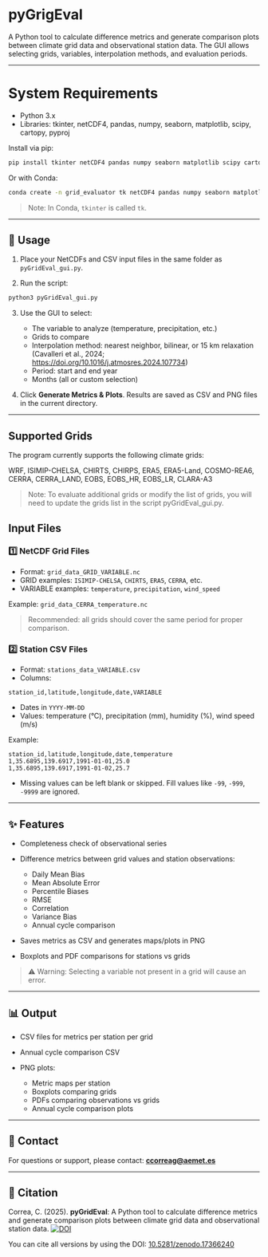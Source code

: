 # pyGrigEval

A Python tool to calculate difference metrics and generate comparison plots between climate grid data and observational station data.
The GUI allows selecting grids, variables, interpolation methods, and evaluation periods.

---

# System Requirements

- Python 3.x
- Libraries: tkinter, netCDF4, pandas, numpy, seaborn, matplotlib, scipy, cartopy, pyproj

Install via pip:

```bash
pip install tkinter netCDF4 pandas numpy seaborn matplotlib scipy cartopy pyproj
```

Or with Conda:

```bash
conda create -n grid_evaluator tk netCDF4 pandas numpy seaborn matplotlib scipy cartopy pyproj
```

> Note: In Conda, `tkinter` is called `tk`.

---

## 🚀 Usage

1. Place your NetCDFs and CSV input files in the same folder as `pyGridEval_gui.py`.

2. Run the script:

```bash
python3 pyGridEval_gui.py
```

3. Use the GUI to select:

   * The variable to analyze (temperature, precipitation, etc.)
   * Grids to compare
   * Interpolation method: nearest neighbor, bilinear, or 15 km relaxation (Cavalleri et al., 2024; https://doi.org/10.1016/j.atmosres.2024.107734) 
   * Period: start and end year
   * Months (all or custom selection)

4. Click **Generate Metrics & Plots**. Results are saved as CSV and PNG files in the current directory.

---

## Supported Grids

The program currently supports the following climate grids:

WRF, ISIMIP-CHELSA, CHIRTS, CHIRPS, ERA5, ERA5-Land, COSMO-REA6, CERRA, CERRA_LAND, EOBS, EOBS_HR, EOBS_LR, CLARA-A3

> Note: To evaluate additional grids or modify the list of grids, you will need to update the grids list in the script pyGridEval_gui.py.


## Input Files

### 1️⃣ NetCDF Grid Files

* Format: `grid_data_GRID_VARIABLE.nc`
* GRID examples: `ISIMIP-CHELSA`, `CHIRTS`, `ERA5`, `CERRA`, etc.
* VARIABLE examples: `temperature`, `precipitation`, `wind_speed`

Example: `grid_data_CERRA_temperature.nc`

> Recommended: all grids should cover the same period for proper comparison.

### 2️⃣ Station CSV Files

* Format: `stations_data_VARIABLE.csv`
* Columns:

```
station_id,latitude,longitude,date,VARIABLE
```

* Dates in `YYYY-MM-DD`
* Values: temperature (°C), precipitation (mm), humidity (%), wind speed (m/s)

Example:

```
station_id,latitude,longitude,date,temperature
1,35.6895,139.6917,1991-01-01,25.0
1,35.6895,139.6917,1991-01-02,25.7
```

* Missing values can be left blank or skipped. Fill values like `-99`, `-999`, `-9999` are ignored.

---

## ✨ Features

* Completeness check of observational series
* Difference metrics between grid values and station observations:

  * Daily Mean Bias
  * Mean Absolute Error
  * Percentile Biases
  * RMSE
  * Correlation
  * Variance Bias
  * Annual cycle comparison
* Saves metrics as CSV and generates maps/plots in PNG
* Boxplots and PDF comparisons for stations vs grids

> ⚠️ Warning: Selecting a variable not present in a grid will cause an error.

---

## 📊 Output

* CSV files for metrics per station per grid
* Annual cycle comparison CSV
* PNG plots:

  * Metric maps per station
  * Boxplots comparing grids
  * PDFs comparing observations vs grids
  * Annual cycle comparison plots

---

## 📩 Contact

For questions or support, please contact: **[ccorreag@aemet.es](mailto:ccorreag@aemet.es)**

---

## 📖 Citation

Correa, C. (2025). **pyGridEval**: A Python tool to calculate difference metrics and generate comparison plots between climate grid data and observational station data. [![DOI](https://zenodo.org/badge/DOI/10.5281/zenodo.17366241.svg)](https://doi.org/10.5281/zenodo.17366241)

You can cite all versions by using the DOI: [10.5281/zenodo.17366240](https://doi.org/10.5281/zenodo.17366240)


